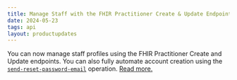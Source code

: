```yaml
---
title: Manage Staff with the FHIR Practitioner Create & Update Endpoints
date: 2024-05-23
tags: api
layout: productupdates
---
```


You can now manage staff profiles using the FHIR Practitioner Create and Update endpoints. You can also fully automate account creation using the [`send-reset-password-email`](/api/practitioner-operations/#send-reset-password-email) operation. [Read more.](/api/practitioner/#create)
